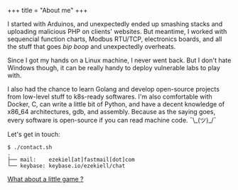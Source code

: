 +++
title = "About me"
+++

I started with Arduinos, and unexpectedly ended up smashing stacks and uploading malicious PHP on clients' websites. But meantime, I worked with sequencial function charts, Modbus RTU/TCP, electronics boards, and all the stuff that goes _bip boop_ and unexpectedly overheats.

Since I got my hands on a Linux machine, I never went back. But I don't hate Windows though, it can be really handy to deploy vulnerable labs to play with.

I also had the chance to learn Golang and develop open-source projects from low-level stuff to k8s-ready softwares. I'm also comfortable with Docker, C, can write a little bit of Python, and have a decent knowledge of x86_64 architectures, gdb, and assembly. Because as the saying goes, every software is open-source if you can read machine code. ¯\\\_(ツ)_/¯

Let's get in touch:

```
$ ./contact.sh
.
├── mail:    ezekiel[at]fastmail[dot]com
└── keybase: keybase.io/ezekiell/chat
```

[What about a little game ?](https://pastebin.com/AmiGL1d0)
<!-- 9bCb0`D0f9b0AoSSH_C5 -->
